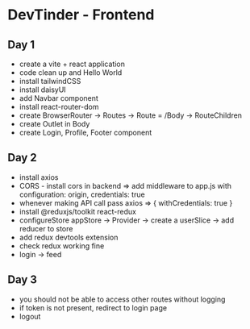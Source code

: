 # DevTinder - Frontend

## Day 1

- create a vite + react application
- code clean up and Hello World
- install tailwindCSS
- install daisyUI
- add Navbar component
- install react-router-dom
- create BrowserRouter -> Routes -> Route = /Body -> RouteChildren
- create Outlet in Body
- create Login, Profile, Footer component

## Day 2

- install axios
- CORS - install cors in backend => add middleware to app.js with configuration: origin, credentials: true
- whenever making API call pass axios => { withCredentials: true }
- install @reduxjs/toolkit react-redux
- configureStore appStore -> Provider -> create a userSlice -> add reducer to store
- add redux devtools extension
- check redux working fine
- login -> feed

## Day 3

- you should not be able to access other routes without logging
- if token is not present, redirect to login page
- logout
